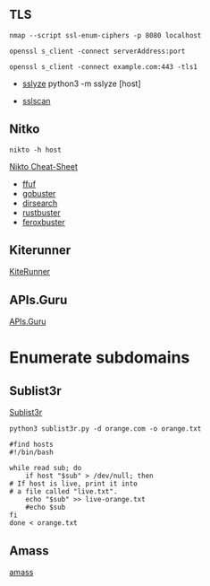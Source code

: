 ## TLS
    nmap --script ssl-enum-ciphers -p 8080 localhost
    
    openssl s_client -connect serverAddress:port

    openssl s_client -connect example.com:443 -tls1
    
* [sslyze](https://github.com/nabla-c0d3/sslyze)
    python3 -m sslyze [host]

* [sslscan](https://github.com/rbsec/sslscan)

## Nitko
    nikto -h host

[Nikto Cheat-Sheet](https://cdn.comparitech.com/wp-content/uploads/2019/07/NIkto-Cheat-Sheet.pdf)

* [ffuf](https://github.com/ffuf/ffuf)
* [gobuster](https://github.com/OJ/gobuster)
* [dirsearch](https://github.com/maurosoria/dirsearch)
* [rustbuster](https://github.com/phra/rustbuster)
* [feroxbuster](https://github.com/epi052/feroxbuster)

## Kiterunner
[KiteRunner](https://github.com/assetnote/kiterunner)


## APIs.Guru
[APIs.Guru](https://apis.guru/openapi-directory/)


# Enumerate subdomains
## Sublist3r
[Sublist3r](https://github.com/aboul3la/Sublist3r)

    python3 sublist3r.py -d orange.com -o orange.txt
    
    #find hosts
    #!/bin/bash

    while read sub; do
        if host "$sub" > /dev/null; then
    # If host is live, print it into
    # a file called "live.txt".
        echo "$sub" >> live-orange.txt
        #echo $sub
    fi
    done < orange.txt

## Amass
[amass](https://github.com/OWASP/Amass/blob/master/doc/install.md)
